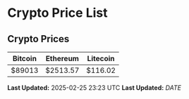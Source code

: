 # Crypto Price List

## Crypto Prices
| Bitcoin | Ethereum | Litecoin |
| ------- | -------- | -------- |
| $89013 | $2513.57 | $116.02 |
**Last Updated:** 2025-02-25 23:23 UTC
**Last Updated:** $DATE$
